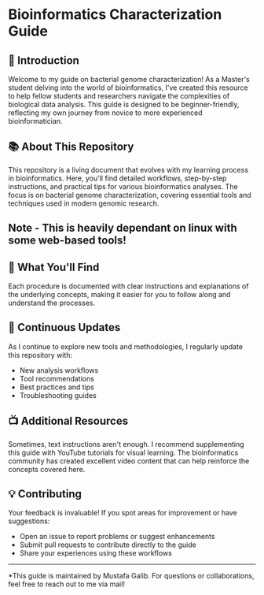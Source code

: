 # Bioinformatics Characterization Guide

## 🧬 Introduction
Welcome to my guide on bacterial genome characterization! As a Master's student delving into the world of bioinformatics, I've created this resource to help fellow students and researchers navigate the complexities of biological data analysis. This guide is designed to be beginner-friendly, reflecting my own journey from novice to more experienced bioinformatician.

## 📚 About This Repository
This repository is a living document that evolves with my learning process in bioinformatics. Here, you'll find detailed workflows, step-by-step instructions, and practical tips for various bioinformatics analyses. The focus is on bacterial genome characterization, covering essential tools and techniques used in modern genomic research.

## Note - This is heavily dependant on linux with some web-based tools!

## 🎯 What You'll Find
Each procedure is documented with clear instructions and explanations of the underlying concepts, making it easier for you to follow along and understand the processes.

## 🔄 Continuous Updates
As I continue to explore new tools and methodologies, I regularly update this repository with:
- New analysis workflows
- Tool recommendations
- Best practices and tips
- Troubleshooting guides

## 📺 Additional Resources
Sometimes, text instructions aren't enough. I recommend supplementing this guide with YouTube tutorials for visual learning. The bioinformatics community has created excellent video content that can help reinforce the concepts covered here.

## 💡 Contributing
Your feedback is invaluable! If you spot areas for improvement or have suggestions:
- Open an issue to report problems or suggest enhancements
- Submit pull requests to contribute directly to the guide
- Share your experiences using these workflows

---
*This guide is maintained by Mustafa Galib. For questions or collaborations, feel free to reach out to me via mail!
